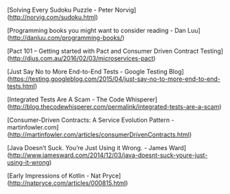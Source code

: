 [Solving Every Sudoku Puzzle - Peter Norvig]
(http://norvig.com/sudoku.html)

[Programming books you might want to consider reading - Dan Luu]
(http://danluu.com/programming-books/)

[Pact 101 – Getting started with Pact and Consumer Driven Contract Testing]
(http://dius.com.au/2016/02/03/microservices-pact)

[Just Say No to More End-to-End Tests - Google Testing Blog]
(https://testing.googleblog.com/2015/04/just-say-no-to-more-end-to-end-tests.html)

[Integrated Tests Are A Scam - The Code Whisperer]
(http://blog.thecodewhisperer.com/permalink/integrated-tests-are-a-scam)

[Consumer-Driven Contracts: A Service Evolution Pattern - martinfowler.com]
(http://martinfowler.com/articles/consumerDrivenContracts.html)

[Java Doesn’t Suck. You’re Just Using it Wrong. - James Ward]
(http://www.jamesward.com/2014/12/03/java-doesnt-suck-youre-just-using-it-wrong)

[Early Impressions of Kotlin - Nat Pryce]
(http://natpryce.com/articles/000815.html)
